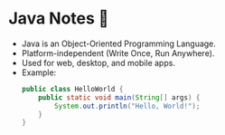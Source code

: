 # Java Notes 📝  
- Java is an Object-Oriented Programming Language.  
- Platform-independent (Write Once, Run Anywhere).  
- Used for web, desktop, and mobile apps.  
- Example:  
  ```java
  public class HelloWorld {
      public static void main(String[] args) {
          System.out.println("Hello, World!");
      }
  }
